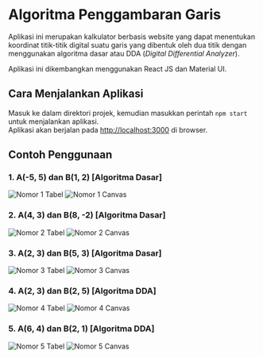 # Algoritma Penggambaran Garis

Aplikasi ini merupakan kalkulator berbasis website yang dapat menentukan koordinat titik-titik digital suatu garis yang dibentuk oleh dua titik dengan menggunakan algoritma dasar atau DDA (*Digital Differential Analyzer*).

Aplikasi ini dikembangkan menggunakan React JS dan Material UI.


## Cara Menjalankan Aplikasi

Masuk ke dalam direktori projek, kemudian masukkan perintah `npm start` untuk menjalankan aplikasi. <br/>
Aplikasi akan berjalan pada [http://localhost:3000](http://localhost:3000) di browser.


## Contoh Penggunaan
### 1. A(-5, 5) dan B(1, 2) [Algoritma Dasar]
![Nomor 1 Tabel](https://github.com/user-attachments/assets/9d4c18a1-3d30-48ab-88d2-d52acb362202)
![Nomor 1 Canvas](https://github.com/user-attachments/assets/6695b709-796f-478e-a8e8-0650fff346d7)

### 2. A(4, 3) dan B(8, -2) [Algoritma Dasar]
![Nomor 2 Tabel](https://github.com/user-attachments/assets/263813e2-4607-4e81-9608-4172f89e267f)
![Nomor 2 Canvas](https://github.com/user-attachments/assets/ceafdd26-194d-4ac0-9cab-82a7743ea773)

### 3. A(2, 3) dan B(5, 3) [Algoritma Dasar]
![Nomor 3 Tabel](https://github.com/user-attachments/assets/218b8727-1c76-4720-82eb-e33b62b9dc4a)
![Nomor 3 Canvas](https://github.com/user-attachments/assets/c8890ccb-e166-4e3b-a4a9-f2893d96fe85)

### 4. A(2, 3) dan B(2, 5) [Algoritma DDA]
![Nomor 4 Tabel](https://github.com/user-attachments/assets/b6e53867-c12c-4f70-984d-2dab866576fc)
![Nomor 4 Canvas](https://github.com/user-attachments/assets/15b13c0a-fd6b-4b26-951a-1271670567ad)

### 5. A(6, 4) dan B(2, 1) [Algoritma DDA]
![Nomor 5 Tabel](https://github.com/user-attachments/assets/dc63b124-b4f0-482d-8775-d365ccdf10dc)
![Nomor 5 Canvas](https://github.com/user-attachments/assets/01d819c2-f932-4aed-8517-00a3f5b3710b)
